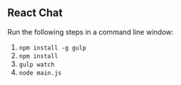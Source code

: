 ## React Chat

Run the following steps in a command line window:

1. `npm install -g gulp`
2. `npm install`
3. `gulp watch`
4. `node main.js`